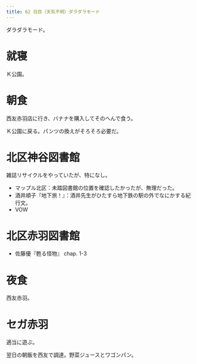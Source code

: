 ```yaml
---
title: 62 日目（天気不明）ダラダラモード
---
```


ダラダラモード。

# 就寝

Ｋ公園。

# 朝食

西友赤羽店に行き、バナナを購入してそのへんで食う。

Ｋ公園に戻る。パンツの換えがそろそろ必要だ。

# 北区神谷図書館

雑誌リサイクルをやっていたが、特になし。

* マップル北区：未踏図書館の位置を確認したかったが、無理だった。
* 酒井順子『地下旅！』：酒井先生がひたすら地下鉄の駅の外でなにかする紀行文。
* VOW

# 北区赤羽図書館

* 佐藤優『甦る怪物』 chap. 1-3

# 夜食

西友赤羽。

# セガ赤羽

適当に遊ぶ。

翌日の朝飯を西友で調達。野菜ジュースとワゴンパン。
